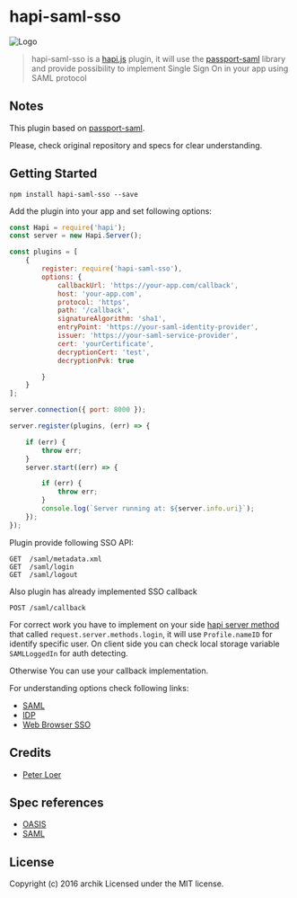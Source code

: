 # hapi-saml-sso

![Logo](https://bytebucket.org/archik/hapi-saml-sso/raw/7a19b50d275bf1fb85499f67f5b913ba6e4f76aa/media/logo.png)

> hapi-saml-sso is a [hapi.js](https://hapijs.com/) plugin, it will use the [passport-saml](https://github.com/bergie/passport-saml) library and provide possibility to implement Single Sign On in your app using SAML protocol


## Notes

This plugin based on [passport-saml](https://github.com/bergie/passport-saml).

Please, check original repository and specs for clear understanding.


## Getting Started

```
npm install hapi-saml-sso --save
```

Add the plugin into your app and set following options:

```javascript
const Hapi = require('hapi');
const server = new Hapi.Server();

const plugins = [
    {
        register: require('hapi-saml-sso'),
        options: {
            callbackUrl: 'https://your-app.com/callback',
            host: 'your-app.com',
            protocol: 'https',
            path: '/callback',
            signatureAlgorithm: 'sha1',
            entryPoint: 'https://your-saml-identity-provider',
            issuer: 'https://your-saml-service-provider',
            cert: 'yourCertificate',
            decryptionCert: 'test',
            decryptionPvk: true

        }
    }
];

server.connection({ port: 8000 });

server.register(plugins, (err) => {

    if (err) {
        throw err;
    }
    server.start((err) => {

        if (err) {
            throw err;
        }
        console.log(`Server running at: ${server.info.uri}`);
    });
});

```

Plugin provide following SSO API:
```
GET  /saml/metadata.xml
GET  /saml/login
GET  /saml/logout
```

Also plugin has already implemented SSO callback
```
POST /saml/callback
```

For correct work you have to implement on your side [hapi server method](https://hapijs.com/tutorials/server-methods)
that called `request.server.methods.login`, it will use `Profile.nameID` for identify specific user.
On client side you can check local storage variable `SAMLLoggedIn` for auth detecting.

Otherwise You can use your callback implementation.

For understanding options check following links:

+ [SAML](https://en.wikipedia.org/wiki/Security_Assertion_Markup_Language)
+ [IDP](https://en.wikipedia.org/wiki/Identity_provider)
+ [Web Browser SSO](https://en.wikipedia.org/wiki/Single_sign-on)

## Credits

+ [Peter Loer](https://github.com/ploer/passport-saml)

## Spec references

* [OASIS](http://docs.oasis-open.org/security/saml/Post2.0/sstc-saml-tech-overview-2.0.html)
* [SAML](http://saml.xml.org)

## License
Copyright (c) 2016 archik
Licensed under the MIT license.

